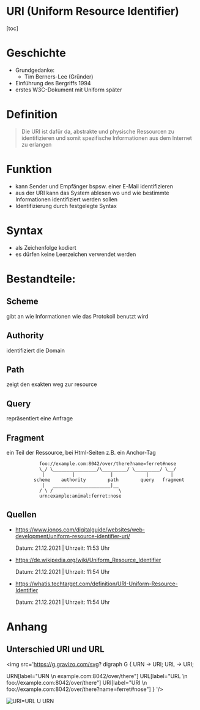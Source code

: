 URI (Uniform Resource Identifier)
=================================

[toc]

# Geschichte 
- Grundgedanke: 
  - Tim Berners-Lee (Gründer)
- Einführung des Bergriffs 1994 
- erstes W3C-Dokument mit Uniform später

# Definition

> Die URI ist dafür da, abstrakte und physische Ressourcen zu identifizieren und somit spezifische Informationen aus dem Internet zu erlangen

# Funktion

- kann Sender und Empfänger bspsw. einer E-Mail identifizieren 
- aus der URI kann das System ablesen wo und wie bestimmte Informationen identifiziert werden sollen
- Identifizierung durch festgelegte Syntax

# Syntax

- als Zeichenfolge kodiert 
- es dürfen keine Leerzeichen verwendet werden

# Bestandteile:

## Scheme

gibt an wie Informationen wie das Protokoll benutzt wird

## Authority

identifiziert die Domain

## Path

zeigt den exakten weg zur resource

## Query

repräsentiert eine Anfrage
  

## Fragment

ein Teil der Ressource, bei Html-Seiten z.B. ein Anchor-Tag



~~~    '
            foo://example.com:8042/over/there?name=ferret#nose
            \_/ \________________/\_________/ \_________/ \__/
             |          |             |            |        |
          scheme    authority        path        query   fragment
             |   _____________________|__
            / \ /                        \
            urn:example:animal:ferret:nose
~~~

## Quellen

- https://www.ionos.com/digitalguide/websites/web-development/uniform-resource-identifier-uri/

  Datum: 21.12.2021  |  Uhrzeit: 11:53 Uhr 

- https://de.wikipedia.org/wiki/Uniform_Resource_Identifier

  Datum: 21.12.2021  |  Uhrzeit: 11:54 Uhr

- https://whatis.techtarget.com/definition/URI-Uniform-Resource-Identifier

  Datum: 21.12.2021  |  Uhrzeit: 11:54 Uhr 
 

# Anhang

## Unterschied URI und URL

<img src='https://g.gravizo.com/svg?
 digraph G {
   URN -> URI;
   URL -> URI;

   URN[label="URN \n example.com:8042/over/there"]
   URL[label="URL \n foo://example.com:8042/over/there"]
   URI[label="URI \n foo://example.com:8042/over/there?name=ferret#nose"]
 }
'/>

![URI=URL U URN](https://www.researchgate.net/profile/Harri-Valkonen-2/publication/346585530/figure/fig4/AS:987488491417601@1612447011264/The-illustration-of-the-URL-URN-and-URI-26.png)


